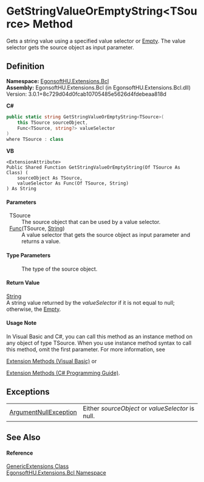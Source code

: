 # GetStringValueOrEmptyString&lt;TSource&gt; Method


Gets a string value using a specified value selector or <a href="https://learn.microsoft.com/dotnet/api/system.string.empty" target="_blank" rel="noopener noreferrer">Empty</a>. The value selector gets the source object as input parameter.



## Definition
**Namespace:** <a href="N_EgonsoftHU_Extensions_Bcl.md">EgonsoftHU.Extensions.Bcl</a>  
**Assembly:** EgonsoftHU.Extensions.Bcl (in EgonsoftHU.Extensions.Bcl.dll) Version: 3.0.1+8c729d04d0fcab10705485e5626d4fdebeaa818d

**C#**
``` C#
public static string GetStringValueOrEmptyString<TSource>(
	this TSource sourceObject,
	Func<TSource, string?> valueSelector
)
where TSource : class

```
**VB**
``` VB
<ExtensionAttribute>
Public Shared Function GetStringValueOrEmptyString(Of TSource As Class) ( 
	sourceObject As TSource,
	valueSelector As Func(Of TSource, String)
) As String
```



#### Parameters
<dl><dt>  TSource</dt><dd>The source object that can be used by a value selector.</dd><dt>  <a href="https://learn.microsoft.com/dotnet/api/system.func-2" target="_blank" rel="noopener noreferrer">Func</a>(TSource, <a href="https://learn.microsoft.com/dotnet/api/system.string" target="_blank" rel="noopener noreferrer">String</a>)</dt><dd>A value selector that gets the source object as input parameter and returns a value.</dd></dl>

#### Type Parameters
<dl><dt /><dd>The type of the source object.</dd></dl>

#### Return Value
<a href="https://learn.microsoft.com/dotnet/api/system.string" target="_blank" rel="noopener noreferrer">String</a>  
A string value returned by the *valueSelector* if it is not equal to null; otherwise, the <a href="https://learn.microsoft.com/dotnet/api/system.string.empty" target="_blank" rel="noopener noreferrer">Empty</a>.

#### Usage Note
In Visual Basic and C#, you can call this method as an instance method on any object of type TSource. When you use instance method syntax to call this method, omit the first parameter. For more information, see <a href="https://docs.microsoft.com/dotnet/visual-basic/programming-guide/language-features/procedures/extension-methods" target="_blank" rel="noopener noreferrer">

Extension Methods (Visual Basic)</a> or <a href="https://docs.microsoft.com/dotnet/csharp/programming-guide/classes-and-structs/extension-methods" target="_blank" rel="noopener noreferrer">

Extension Methods (C# Programming Guide)</a>.

## Exceptions
<table>
<tr>
<td><a href="https://learn.microsoft.com/dotnet/api/system.argumentnullexception" target="_blank" rel="noopener noreferrer">ArgumentNullException</a></td>
<td>Either <em>sourceObject</em> or <em>valueSelector</em> is null.</td></tr>
</table>

## See Also


#### Reference
<a href="T_EgonsoftHU_Extensions_Bcl_GenericExtensions.md">GenericExtensions Class</a>  
<a href="N_EgonsoftHU_Extensions_Bcl.md">EgonsoftHU.Extensions.Bcl Namespace</a>  
